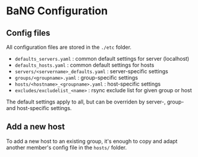   BaNG Configuration
======================

 Config files
--------------

All configuration files are stored in the `./etc` folder.

  * ```defaults_servers.yaml```              : common default settings for server (localhost)
  * ```defaults_hosts.yaml```                : common default settings for hosts
  * ```servers/<servername>_defaults.yaml``` : server-specific settings
  * ```groups/<groupname>.yaml```            : group-specific settings
  * ```hosts/<hostname>_<groupname>.yaml```  : host-specific settings
  * ```excludes/excludelist_<name>```        : rsync exclude list for given group or host

The default settings apply to all, but can be overriden by server-, group- and host-specific settings.


 Add a new host
----------------

To add a new host to an existing group, it's enough to copy and adapt another member's config file in the `hosts/` folder.
